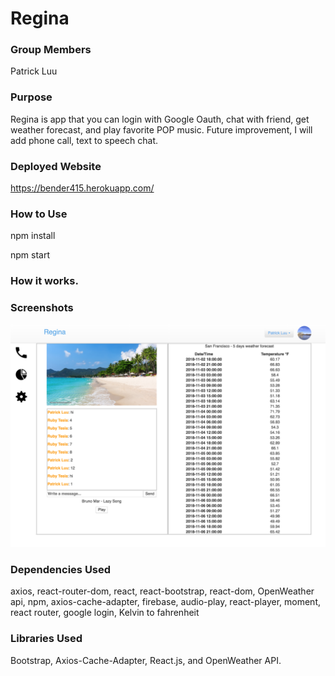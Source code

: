 # Regina


### Group Members

Patrick Luu

### Purpose

Regina is app that you can login with Google Oauth, chat with friend, get weather forecast,
and play favorite POP music. Future improvement, I will add phone call, text to speech chat.



### Deployed Website

https://bender415.herokuapp.com/

### How to Use

npm install

npm start

### How it works.



### Screenshots
![Home Page](https://github.com/patluu66/regina/blob/master/screenshoot/HomePage.png?raw=true)

### Dependencies Used

axios, react-router-dom, react, react-bootstrap, react-dom, OpenWeather api, npm, axios-cache-adapter,
firebase, audio-play, react-player, moment, react router, google login, Kelvin to fahrenheit


### Libraries Used

Bootstrap, Axios-Cache-Adapter, React.js, and OpenWeather API.
